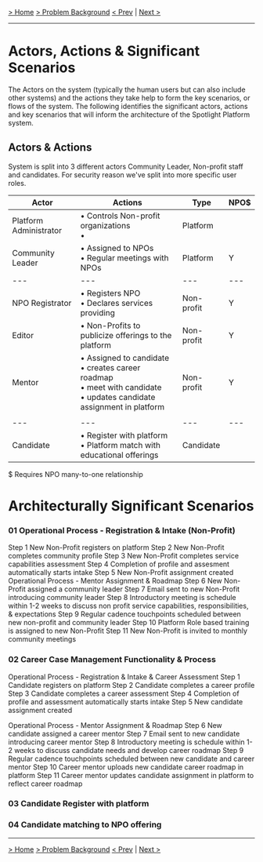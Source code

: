 [&gt; Home](../README.md)  [&gt; Problem Background](README.md)
[&lt; Prev](ArchitectureAnalysis.md)  |  [Next &gt;](ConstraintsAndAssumptions.md)

---

# Actors, Actions & Significant Scenarios

The Actors on the system (typically the human users but can also include other systems) and the actions they take
help to form the key scenarios, or flows of the system. The following identifies the significant actors, actions
and key scenarios that will inform the architecture of the Spotlight Platform system.

## Actors & Actions

System is split into 3 different actors Community Leader, Non-profit staff and candidates. For security reason we've split into more specific user roles.


| Actor            | Actions                                                                                                                              | Type       | NPO$ |
| ------------------ | -------------------------------------------------------------------------------------------------------------------------------------- | ------------ | ------ |
| Platform Administrator    | • Controls Non-profit organizations<br /> •                                                                                          | Platform   |      |
| Community Leader | • Assigned to NPOs<br /> • Regular meetings with NPOs                                                                           | Platform   | Y    |
| ---              | ---                                                                                                                                  | ---        | ---  |
| NPO Registrator  | • Registers NPO<br />• Declares services providing                                                                                      | Non-profit | Y    |
| Editor           | • Non-Profits to publicize offerings to the platform                                                                                | Non-profit | Y    |
| Mentor           | • Assigned to candidate<br />• creates career roadmap<br />• meet with candidate<br />• updates candidate assignment in platform | Non-profit | Y    |
|                  |                                                                                                                                      |            |      |
| ---              | ---                                                                                                                                  | ---        | ---  |
| Candidate        | • Register with platform<br />• Platform match with educational offerings                                                          | Candidate  |      |

$ Requires NPO many-to-one relationship

# Architecturally Significant Scenarios

### 01 Operational Process - Registration & Intake (Non-Profit)

Step 1 New Non-Profit registers on platform
Step 2 New Non-Profit completes community profile
Step 3 New Non-Profit completes service capabilities assessment
Step 4 Completion of profile and assesment automatically starts intake
Step 5 New Non-Profit assignment created
Operational Process - Mentor Assignment & Roadmap
Step 6 New Non-Profit assigned a community leader
Step 7 Email sent to new Non-Profit introducing community leader
Step 8 Introductory meeting is schedule within 1-2 weeks to discuss non profit service
capabilities, responsibilities, & expectations
Step 9 Regular cadence touchpoints scheduled between new non-profit and community leader
Step 10 Platform Role based training is assigned to new Non-Profit
Step 11 New Non-Profit is invited to monthly community meetings

### 02 Career Case Management Functionality & Process

Operational Process - Registration & Intake & Career Assessment
Step 1	Candidate registers on platform
Step 2	Candidate completes a career profile
Step 3	Candidate completes a career assessment
Step 4	Completion of profile and assessment automatically starts intake
Step 5	New candidate assignment created

Operational Process - Mentor Assignment & Roadmap
Step 6	New candidate assigned a career mentor
Step 7	Email sent to new candidate introducing career mentor
Step 8	Introductory meeting is schedule within 1-2 weeks to discuss candidate needs and develop career roadmap
Step 9	Regular cadence touchpoints scheduled between new candidate and career mentor
Step 10	Career mentor uploads new candidate career roadmap in platform
Step 11	Career mentor updates candidate assignment in platform to reflect career roadmap

### 03 Candidate Register with platform

### 04 Candidate matching to NPO offering

---

[&gt; Home](../README.md)  [&gt; Problem Background](README.md)
[&lt; Prev](ArchitectureAnalysis.md)  |  [Next &gt;](ConstraintsAndAssumptions.md)
